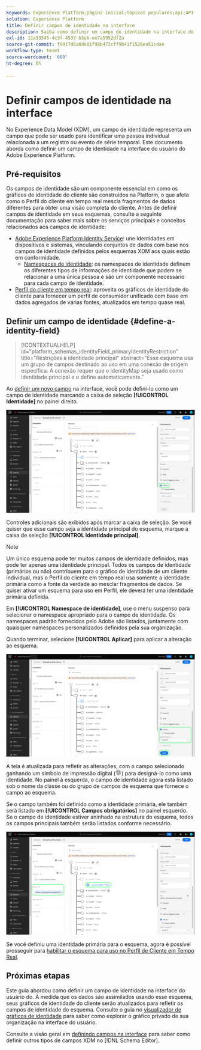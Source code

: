 ```yaml
---
keywords: Experience Platform;página inicial;tópicos populares;api;API;XDM;sistema XDM;modelo de dados de experiência;modelo de dados;iu;espaço de trabalho;identidade;campo;
solution: Experience Platform
title: Definir campos de identidade na interface
description: Saiba como definir um campo de identidade na interface do usuário do Experience Platform.
exl-id: 11a53345-4c3f-4537-b3eb-ee7a5952df2a
source-git-commit: f9917d6a6de81f98b472cff9b41f1526ea51cdae
workflow-type: tm+mt
source-wordcount: '609'
ht-degree: 6%

---
```


# Definir campos de identidade na interface

No Experience Data Model (XDM), um campo de identidade representa um campo que pode ser usado para identificar uma pessoa individual relacionada a um registro ou evento de série temporal. Este documento aborda como definir um campo de identidade na interface do usuário do Adobe Experience Platform.

## Pré-requisitos

Os campos de identidade são um componente essencial em como os gráficos de identidade do cliente são construídos na Platform, o que afeta como o Perfil do cliente em tempo real mescla fragmentos de dados diferentes para obter uma visão completa do cliente. Antes de definir campos de identidade em seus esquemas, consulte a seguinte documentação para saber mais sobre os serviços principais e conceitos relacionados aos campos de identidade:

* [Adobe Experience Platform Identity Service](../../../identity-service/home.md): une identidades em dispositivos e sistemas, vinculando conjuntos de dados com base nos campos de identidade definidos pelos esquemas XDM aos quais estão em conformidade.
   * [Namespaces de identidade](../../../identity-service/features/namespaces.md): os namespaces de identidade definem os diferentes tipos de informações de identidade que podem se relacionar a uma única pessoa e são um componente necessário para cada campo de identidade.
* [Perfil do cliente em tempo real](../../../profile/home.md): aproveita os gráficos de identidade do cliente para fornecer um perfil de consumidor unificado com base em dados agregados de várias fontes, atualizados em tempo quase real.

## Definir um campo de identidade {#define-a-identity-field}

>[!CONTEXTUALHELP]
>id="platform_schemas_identityField_primaryIdentityRestriction"
>title="Restrições à identidade principal"
>abstract="Esse esquema usa um grupo de campos destinado ao uso em uma conexão de origem específica. A conexão requer que o identityMap seja usado como identidade principal e o define automaticamente."

Ao [definir um novo campo](./overview.md#define) na interface, você pode defini-lo como um campo de identidade marcando a caixa de seleção **[!UICONTROL Identidade]** no painel direito.

![](../../images/ui/fields/special/identity.png)

Controles adicionais são exibidos após marcar a caixa de seleção. Se você quiser que esse campo seja a identidade principal do esquema, marque a caixa de seleção **[!UICONTROL Identidade principal]**.

>[!NOTE]
>
>Um único esquema pode ter muitos campos de identidade definidos, mas pode ter apenas uma identidade principal. Todos os campos de identidade (primários ou não) contribuem para o gráfico de identidade de um cliente individual, mas o Perfil do cliente em tempo real usa somente a identidade primária como a fonte da verdade ao mesclar fragmentos de dados. Se quiser ativar um esquema para uso em Perfil, ele deverá ter uma identidade primária definida.

Em **[!UICONTROL Namespace de identidade]**, use o menu suspenso para selecionar o namespace apropriado para o campo de identidade. Os namespaces padrão fornecidos pelo Adobe são listados, juntamente com quaisquer namespaces personalizados definidos pela sua organização.

Quando terminar, selecione **[!UICONTROL Aplicar]** para aplicar a alteração ao esquema.

![](../../images/ui/fields/special/identity-config.png)

A tela é atualizada para refletir as alterações, com o campo selecionado ganhando um símbolo de impressão digital (![](../../images/ui/fields/special/identity-symbol.png)) para designá-lo como uma identidade. No painel à esquerda, o campo de identidade agora está listado sob o nome da classe ou do grupo de campos de esquema que fornece o campo ao esquema.

Se o campo também foi definido como a identidade primária, ele também será listado em **[!UICONTROL Campos obrigatórios]** no painel esquerdo. Se o campo de identidade estiver aninhado na estrutura do esquema, todos os campos principais também serão listados conforme necessário.

![](../../images/ui/fields/special/identity-applied.png)

Se você definiu uma identidade primária para o esquema, agora é possível prosseguir para [habilitar o esquema para uso no Perfil de Cliente em Tempo Real](../resources/schemas.md#profile).

## Próximas etapas

Este guia abordou como definir um campo de identidade na interface do usuário do. À medida que os dados são assimilados usando esse esquema, seus gráficos de identidade do cliente serão atualizados para refletir os campos de identidade do esquema. Consulte o guia no [visualizador de gráficos de identidade](../../../identity-service/features/identity-graph-viewer.md) para saber como explorar o gráfico privado de sua organização na interface do usuário.

Consulte a visão geral em [definindo campos na interface](./overview.md#special) para saber como definir outros tipos de campos XDM no [!DNL Schema Editor].
